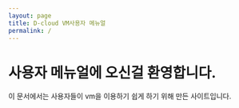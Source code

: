 ```yaml
---
layout: page
title: D-cloud VM사용자 메뉴얼
permalink: /
---
```


# 사용자 메뉴얼에 오신걸 환영합니다.

이 문서에서는 사용자들이 vm을 이용하기 쉽게 하기 위해 만든 사이트입니다.


